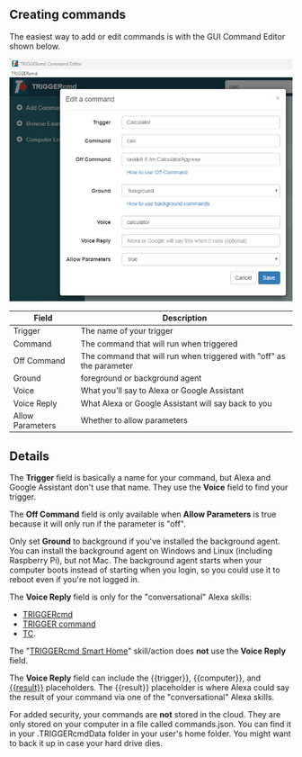 ## Creating commands

The easiest way to add or edit commands is with the GUI Command Editor shown below.

![GUI Editor](./es/images/gui-editor.png)

| Field | Description |
| --- | ----------- |
| Trigger | The name of your trigger |
| Command | The command that will run when triggered |
| Off Command | The command that will run when triggered with "off" as the parameter |
| Ground | foreground or background agent |
| Voice | What you'll say to Alexa or Google Assistant |
| Voice Reply | What Alexa or Google Assistant will say back to you |
| Allow Parameters | Whether to allow parameters |

## Details

The **Trigger** field is basically a name for your command, but Alexa and Google Assistant don't use that name.  They use the **Voice** field to find your trigger.  

The **Off Command** field is only available when **Allow Parameters** is true because it will only run if the parameter is "off".  

Only set **Ground** to background if you've installed the background agent.  You can install the background agent on Windows and Linux (including Raspberry Pi), but not Mac.  The background agent starts when your computer boots instead of starting when you login, so you could use it to reboot even if you're not logged in.  

The **Voice Reply** field is only for the "conversational" Alexa skills:
* [TRIGGERcmd](https://www.amazon.com/gp/product/B06XFN2TZN)
* [TRIGGER command](https://www.amazon.com/gp/product/B074TV61DK) 
* [TC](https://www.amazon.com/gp/product/B0BMGG4SHS).  

The "[TRIGGERcmd Smart Home](https://www.amazon.com/gp/product/B07P1MMFRP)" skill/action does **not** use the **Voice Reply** field.  

The **Voice Reply** field can include the {{trigger}}, {{computer}}, and [{{result}}](https://www.triggercmd.com/forum/topic/422/have-alexa-or-google-assistant-say-the-result-of-a-command) placeholders.  The {{result}} placeholder is where Alexa could say the result of your command via one of the "conversational" Alexa skills.

For added security, your commands are **not** stored in the cloud.  They are only stored on your computer in a file called commands.json.  You can find it in your .TRIGGERcmdData folder in your user's home folder.  You might want to back it up in case your hard drive dies.  